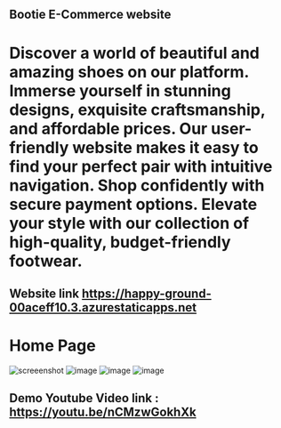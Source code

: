 ## Bootie E-Commerce website
# Discover a world of beautiful and amazing shoes on our platform. Immerse yourself in stunning designs, exquisite craftsmanship, and affordable prices. Our user-friendly website makes it easy to find your perfect pair with intuitive navigation. Shop confidently with secure payment options. Elevate your style with our collection of high-quality, budget-friendly footwear.
## Website link https://happy-ground-00aceff10.3.azurestaticapps.net
# Home Page 
![screeenshot](https://github.com/shikharpathak-2001/final_project/assets/74226767/817cec17-4f6d-4b02-b07c-c50c3b62de4b)
![image](https://github.com/shikharpathak-2001/final_project/assets/74226767/28b877ca-9b9f-47dd-8403-95ef9fd4e106)
![image](https://github.com/shikharpathak-2001/final_project/assets/74226767/a5eb2507-af30-4096-b333-46943a337fe4)
![image](https://github.com/shikharpathak-2001/final_project/assets/74226767/50663d28-de6a-4e42-b5cb-fba2b4795a87)
## Demo Youtube Video link : https://youtu.be/nCMzwGokhXk

